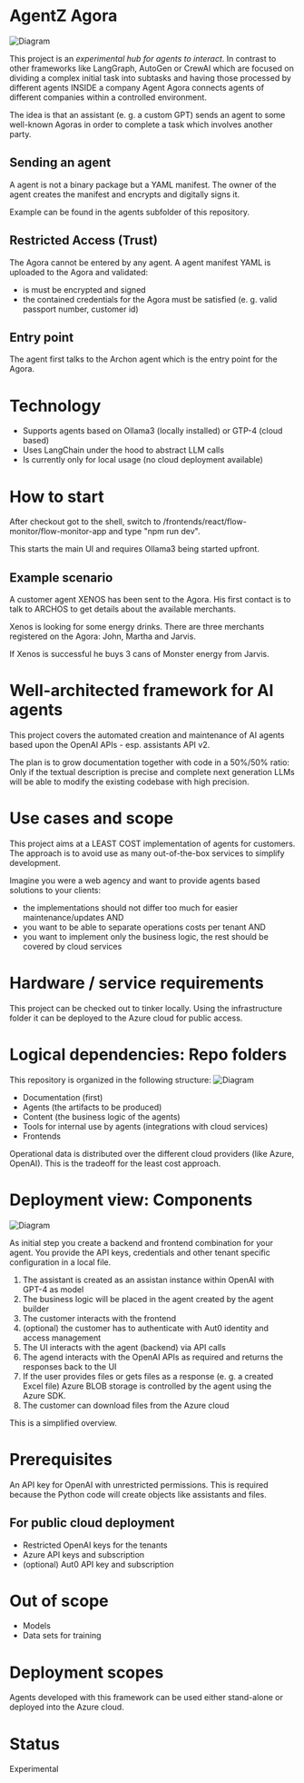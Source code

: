 # AgentZ Agora
![Diagram](./img/agents-agora.jpg)

This project is an *experimental hub for agents to interact*. In contrast to other frameworks like LangGraph, AutoGen or CrewAI which are focused on dividing a complex initial task into subtasks and having those processed by different agents INSIDE a company Agent Agora connects agents of different companies within a controlled environment.

The idea is that an assistant (e. g. a custom GPT) sends an agent to some well-known Agoras in order to complete a task which involves another party.

## Sending an agent
A agent is not a binary package but a YAML manifest. The owner of the agent creates the manifest and encrypts and digitally signs it.

Example can be found in the agents subfolder of this repository.

## Restricted Access (Trust)
The Agora cannot be entered by any agent. A agent manifest YAML is uploaded to the Agora and validated:
* is must be encrypted and signed
* the contained credentials for the Agora must be satisfied (e. g. valid passport number, customer id)

## Entry point
The agent first talks to the Archon agent which is the entry point for the Agora.

# Technology
* Supports agents based on Ollama3 (locally installed) or GTP-4 (cloud based)
* Uses LangChain under the hood to abstract LLM calls
* Is currently only for local usage (no cloud deployment available)

# How to start
After checkout got to the shell, switch to /frontends/react/flow-monitor/flow-monitor-app and type "npm run dev".

This starts the main UI and requires Ollama3 being started upfront.

## Example scenario
A customer agent XENOS has been sent to the Agora. His first contact is to talk to ARCHOS to get details about the available merchants.

Xenos is looking for some energy drinks. There are three merchants registered on the Agora: John, Martha and Jarvis.

If Xenos is successful he buys 3 cans of Monster energy from Jarvis.

# Well-architected framework for AI agents

This project covers the automated creation and maintenance of AI agents based upon the OpenAI APIs - esp. assistants API v2.

The plan is to grow documentation together with code in a 50%/50% ratio: Only if the textual description is precise and complete next generation LLMs will be able to modify the existing codebase with high precision.

# Use cases and scope
This project aims at a LEAST COST implementation of agents for customers. The approach is to avoid use as many out-of-the-box services to simplify development.

Imagine you were a web agency and want to provide agents based solutions to your clients: 
* the implementations should not differ too much for easier maintenance/updates AND 
* you want to be able to separate operations costs per tenant AND
* you want to implement only the business logic, the rest should be covered by cloud services

# Hardware / service requirements
This project can be checked out to tinker locally. Using the infrastructure folder it can be deployed to the Azure cloud for public access.

# Logical dependencies: Repo folders
This repository is organized in the following structure:
![Diagram](./img/repo-structure.jpg)

* Documentation (first)
* Agents (the artifacts to be produced)
* Content (the business logic of the agents)
* Tools for internal use by agents (integrations with cloud services)
* Frontends

Operational data is distributed over the different cloud providers (like Azure, OpenAI). This is the tradeoff for the least cost approach. 

# Deployment view: Components
![Diagram](./img/deployment-structure.jpg)

As initial step you create a backend and frontend combination for your agent. You provide the API keys,
credentials and other tenant specific configuration in a local file.

1. The assistant is created as an assistan instance within OpenAI with GPT-4 as model
2. The business logic will be placed in the agent created by the agent builder
3. The customer interacts with the frontend
4. (optional) the customer has to authenticate with Aut0 identity and access management
5. The UI interacts with the agent (backend) via API calls
6. The agend interacts with the OpenAI APIs as required and returns the responses back to the UI
7. If the user provides files or gets files as a response (e. g. a created Excel file) Azure BLOB storage is controlled by the agent using the Azure SDK. 
8. The customer can download files from the Azure cloud 

This is a simplified overview.

# Prerequisites
An API key for OpenAI with unrestricted permissions. This is required because the Python code will create objects like assistants and files.

## For public cloud deployment
* Restricted OpenAI keys for the tenants
* Azure API keys and subscription
* (optional) Aut0 API key and subscription

# Out of scope

* Models
* Data sets for training

# Deployment scopes
Agents developed with this framework can be used either stand-alone or deployed into the Azure cloud.

# Status
Experimental
